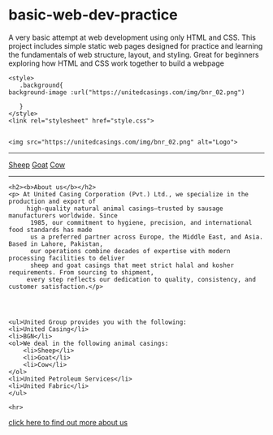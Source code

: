 # basic-web-dev-practice
A very basic attempt at web development using only HTML and CSS. This project includes simple static web pages designed for practice and learning the fundamentals of web structure, layout, and styling. Great for beginners exploring how HTML and CSS work together to build a webpage
<!DOCTYPE html>
<html lang="en">
<head>
    <meta charset="UTF-8">
    <meta name="viewport" content="width=device-width, initial-scale=1.0">
    <title>United Casing</title>

    <style>
       .background{
    background-image :url("https://unitedcasings.com/img/bnr_02.png")

       }
    </style>
    <link rel="stylesheet" href="style.css">


    <img src="https://unitedcasings.com/img/bnr_02.png" alt="Logo">
    

</head>


 
<body>
    
   
   <hr>
   <nav>
    <a href="#Sheep">Sheep</a>
    <a href="#goat">Goat</a>
    <a href="#cow">Cow</a>
   </nav>
   <hr>

    <h2><b>About us</b></h2>
    <p> At United Casing Corporation (Pvt.) Ltd., we specialize in the production and export of
         high-quality natural animal casings—trusted by sausage manufacturers worldwide. Since
          1985, our commitment to hygiene, precision, and international food standards has made 
          us a preferred partner across Europe, the Middle East, and Asia. Based in Lahore, Pakistan, 
          our operations combine decades of expertise with modern processing facilities to deliver 
          sheep and goat casings that meet strict halal and kosher requirements. From sourcing to shipment, 
         every step reflects our dedication to quality, consistency, and customer satisfaction.</p>


     

    <ul>United Group provides you with the following:
    <li>United Casing</li>
    <li>BGN</li>
    <ol>We deal in the following animal casings:
        <li>Sheep</li>
        <li>Goat</li>
        <li>Cow</li>
    </ol>
    <li>United Petroleum Services</li>
    <li>United Fabric</li>
    </ul>
   
    <hr>
<a href="https://unitedcasings.com/" target="blank">click here to find out more about us</a>
</body>
</html>
